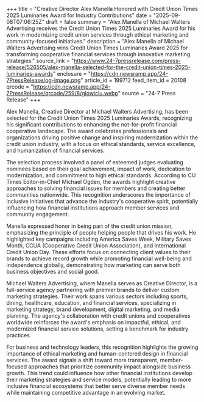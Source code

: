 +++
title = "Creative Director Alex Manella Honored with Credit Union Times 2025 Luminaries Award for Industry Contributions"
date = "2025-09-08T07:06:25Z"
draft = false
summary = "Alex Manella of Michael Walters Advertising receives the Credit Union Times 2025 Luminaries Award for his work in modernizing credit union services through ethical marketing and community-focused initiatives."
description = "Alex Manella of Michael Walters Advertising wins Credit Union Times Luminaries Award 2025 for transforming cooperative financial services through innovative marketing strategies."
source_link = "https://www.24-7pressrelease.com/press-release/526505/alex-manella-selected-for-the-credit-union-times-2025-luminaries-awards"
enclosure = "https://cdn.newsramp.app/24-7PressRelease/og-image.png"
article_id = 199712
feed_item_id = 20108
qrcode = "https://cdn.newsramp.app/24-7PressRelease/qrcode/259/8/glowiclu.webp"
source = "24-7 Press Release"
+++

<p>Alex Manella, Creative Director at Michael Walters Advertising, has been selected for the Credit Union Times 2025 Luminaries Awards, recognizing his significant contributions to enhancing the not-for-profit financial cooperative landscape. The award celebrates professionals and organizations driving positive change and inspiring modernization within the credit union industry, with a focus on ethical standards, service excellence, and humanization of financial services.</p><p>The selection process involved a panel of esteemed judges evaluating nominees based on their goal achievement, impact of work, dedication to modernization, and commitment to high ethical standards. According to CU Times Editor-in-Chief Michael Ogden, the awards highlight creative approaches to solving financial issues for members and creating better communities nationwide. This recognition underscores the importance of inclusive initiatives that advance the industry's cooperative spirit, potentially influencing how financial institutions approach member services and community engagement.</p><p>Manella expressed honor in being part of the credit union mission, emphasizing the principle of people helping people that drives his work. He highlighted key campaigns including America Saves Week, Military Saves Month, CCUA (Cooperative Credit Union Association), and International Credit Union Day. These efforts focus on connecting client values to their brands to achieve record growth while promoting financial well-being and independence globally, demonstrating how marketing can serve both business objectives and social good.</p><p>Michael Walters Advertising, where Manella serves as Creative Director, is a full-service agency partnering with premier brands to deliver custom marketing strategies. Their work spans various sectors including sports, dining, healthcare, education, and financial services, specializing in marketing strategy, brand development, digital marketing, and media planning. The agency's collaboration with credit unions and cooperatives worldwide reinforces the award's emphasis on impactful, ethical, and modernized financial service solutions, setting a benchmark for industry practices.</p><p>For business and technology leaders, this recognition highlights the growing importance of ethical marketing and human-centered design in financial services. The award signals a shift toward more transparent, member-focused approaches that prioritize community impact alongside business growth. This trend could influence how other financial institutions develop their marketing strategies and service models, potentially leading to more inclusive financial ecosystems that better serve diverse member needs while maintaining competitive advantage in an evolving market.</p>